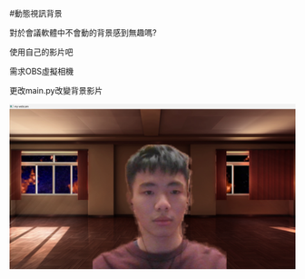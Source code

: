 #動態視訊背景

對於會議軟體中不會動的背景感到無趣嗎?

使用自己的影片吧

需求OBS虛擬相機

更改main.py改變背景影片

![alt text](https://github.com/jack0x3df429/DynamicCameraBG/blob/b9b99465d4e30c67fd7d10a8198d7780eb9a106f/preview.png?raw=true)
